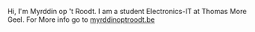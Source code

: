 Hi, I'm Myrddin op 't Roodt.
I am a student Electronics-IT at Thomas More Geel.
For More info go to <a href="https://myrddinoptroodt.be">myrddinoptroodt.be</a>
